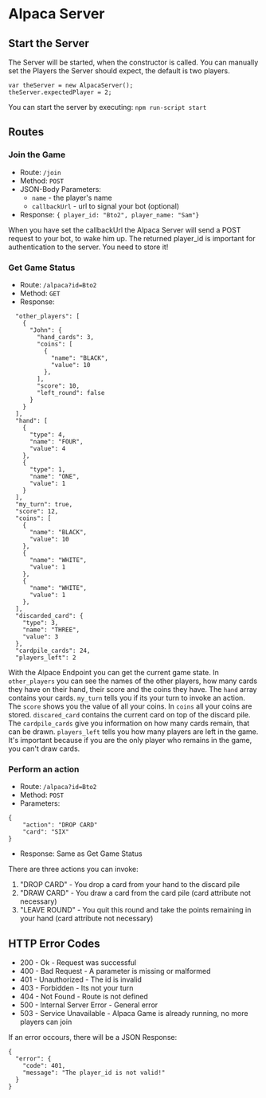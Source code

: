 # Alpaca Server

## Start the Server
The Server will be started, when the constructor is called. You can manually set the Players the Server should expect, the default is two players.
```
var theServer = new AlpacaServer();
theServer.expectedPlayer = 2;
```

You can start the server by executing: `npm run-script start`

## Routes

### Join the Game
* Route: `/join`
* Method: `POST`
* JSON-Body Parameters:
    + `name` - the player's name
    + `callbackUrl` - url to signal your bot (optional) 
* Response: `{ player_id: "Bto2", player_name: "Sam"}`

When you have set the callbackUrl the Alpaca Server will send a POST request to your bot, to wake him up. The returned player_id is important for authentication to the server. You need to store it!

### Get Game Status
* Route: `/alpaca?id=Bto2`
* Method: `GET`
* Response: 
```
  "other_players": [
    {
      "John": {
        "hand_cards": 3,
        "coins": [
          {
            "name": "BLACK",
            "value": 10
          },
        ],
        "score": 10,
        "left_round": false
      }
    }
  ],
  "hand": [
    {
      "type": 4,
      "name": "FOUR",
      "value": 4
    },
    {
      "type": 1,
      "name": "ONE",
      "value": 1
    }
  ],
  "my_turn": true,
  "score": 12,
  "coins": [
    {
      "name": "BLACK",
      "value": 10
    },
    {
      "name": "WHITE",
      "value": 1
    },
    {
      "name": "WHITE",
      "value": 1
    },
  ],
  "discarded_card": {
    "type": 3,
    "name": "THREE",
    "value": 3
  },
  "cardpile_cards": 24,
  "players_left": 2
```

With the Alpace Endpoint you can get the current game state. In `other_players` you can see the names of the other players, how many cards they have on their hand, their score and the coins they have. The `hand` array contains your cards. `my_turn` tells you if its your turn to invoke an action. The `score` shows you the value of all your coins. In `coins` all your coins are stored. `discared_card` contains the current card on top of the discard pile. The `cardpile_cards` give you information on how many cards remain, that can be drawn. `players_left` tells you how many players are left in the game. It's important because if you are the only player who remains in the game, you can't draw cards.

### Perform an action
* Route: `/alpaca?id=Bto2`
* Method: `POST`
* Parameters: 
```
{
    "action": "DROP CARD"
    "card": "SIX"
}
```
* Response: Same as Get Game Status

There are three actions you can invoke: 
1. "DROP CARD" - You drop a card from your hand to the discard pile
2. "DRAW CARD" - You draw a card from the card pile (card attribute not necessary)
3. "LEAVE ROUND" - You quit this round and take the points remaining in your hand (card attribute not necessary)

## HTTP Error Codes
* 200 - Ok - Request was successful
* 400 - Bad Request - A parameter is missing or malformed
* 401 - Unauthorized - The id is invalid
* 403 - Forbidden - Its not your turn
* 404 - Not Found - Route is not defined
* 500 - Internal Server Error - General error
* 503 - Service Unavailable - Alpaca Game is already running, no more players can join


If an error occours, there will be a JSON Response:
```
{
  "error": {
    "code": 401,
    "message": "The player_id is not valid!"
  }
}
```
